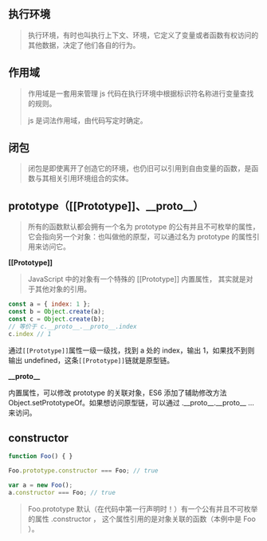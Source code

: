 ## 执行环境

> 执行环境，有时也叫执行上下文、环境，它定义了变量或者函数有权访问的其他数据，决定了他们各自的行为。

## 作用域

> 作用域是一套用来管理 js 代码在执行环境中根据标识符名称进行变量查找的规则。
>
> js 是词法作用域，由代码写定时确定。

## 闭包

> 闭包是即使离开了创造它的环境，也仍旧可以引用到自由变量的函数，是函数与其相关引用环境组合的实体。

## prototype（[[Prototype]]、\_\_proto\_\_）

> 所有的函数默认都会拥有一个名为 prototype 的公有并且不可枚举的属性，它会指向另一个对象：也叫做他的原型，可以通过名为 prototype 的属性引用来访问它。



**[[Prototype]]**

> JavaScript 中的对象有一个特殊的 [[Prototype]] 内置属性， 其实就是对于其他对象的引用。

```js
const a = { index: 1 };
const b = Object.create(a);
const c = Object.create(b);
// 等价于 c.__proto__.__proto__.index
c.index // 1
```

通过`[[Prototype]]`属性一级一级找，找到 a 处的 index，输出 1，如果找不到则输出 undefined，这条`[[Prototype]]`链就是原型链。

**\_\_proto\_\_**

内置属性，可以修改 prototype 的关联对象，ES6 添加了辅助修改方法 Object.setPrototypeOf。如果想访问原型链，可以通过 .\_\_proto\_\_.\_\_proto\_\_ ... 来访问。

## constructor

```js
function Foo() { }

Foo.prototype.constructor === Foo; // true

var a = new Foo();
a.constructor === Foo; // true
```

> Foo.prototype 默认（在代码中第一行声明时！）有一个公有并且不可枚举的属性 .constructor ， 这个属性引用的是对象关联的函数（本例中是 Foo ）。

